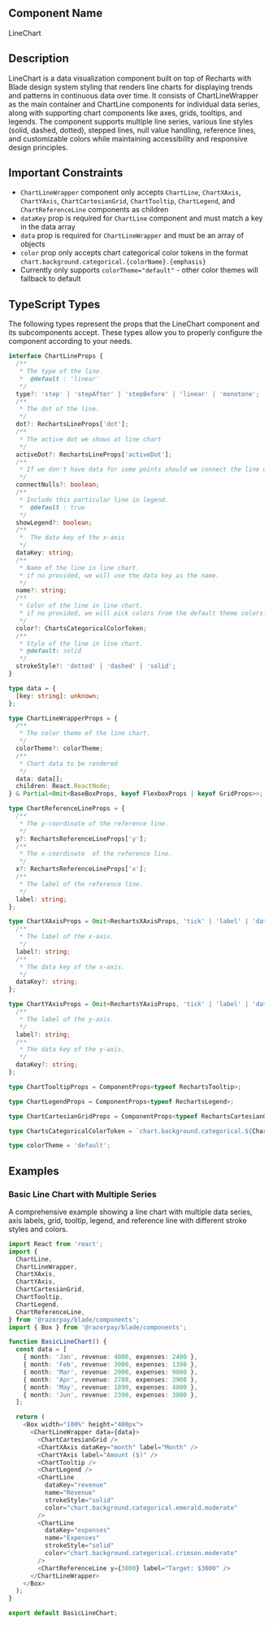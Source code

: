 ## Component Name

LineChart

## Description

LineChart is a data visualization component built on top of Recharts with Blade design system styling that renders line charts for displaying trends and patterns in continuous data over time. It consists of ChartLineWrapper as the main container and ChartLine components for individual data series, along with supporting chart components like axes, grids, tooltips, and legends. The component supports multiple line series, various line styles (solid, dashed, dotted), stepped lines, null value handling, reference lines, and customizable colors while maintaining accessibility and responsive design principles.

## Important Constraints

- `ChartLineWrapper` component only accepts `ChartLine`, `ChartXAxis`, `ChartYAxis`, `ChartCartesianGrid`, `ChartTooltip`, `ChartLegend`, and `ChartReferenceLine` components as children
- `dataKey` prop is required for `ChartLine` component and must match a key in the data array
- `data` prop is required for `ChartLineWrapper` and must be an array of objects
- `color` prop only accepts chart categorical color tokens in the format `chart.background.categorical.{colorName}.{emphasis}`
- Currently only supports `colorTheme="default"` - other color themes will fallback to default

## TypeScript Types

The following types represent the props that the LineChart component and its subcomponents accept. These types allow you to properly configure the component according to your needs.

```typescript
interface ChartLineProps {
  /**
   * The type of the line.
   *  @default : 'linear'
   */
  type?: 'step' | 'stepAfter' | 'stepBefore' | 'linear' | 'monotone';
  /**
   * The dot of the line.
   */
  dot?: RechartsLineProps['dot'];
  /**
   * The active dot we shows at line chart
   */
  activeDot?: RechartsLineProps['activeDot'];
  /**
   * If we don't have data for some points should we connect the line or should skip it.
   */
  connectNulls?: boolean;
  /**
   * Include this particular line in legend.
   *  @default : true
   */
  showLegend?: boolean;
  /**
   *  The data key of the x-axis
   */
  dataKey: string;
  /**
   * Name of the line in line chart.
   * if no provided, we will use the data key as the name.
   */
  name?: string;
  /**
   * Color of the line in line chart.
   * if no provided, we will pick colors from the default theme colors.
   */
  color?: ChartsCategoricalColorToken;
  /**
   * Style of the line in line chart.
   * @default: solid
   */
  strokeStyle?: 'dotted' | 'dashed' | 'solid';
}

type data = {
  [key: string]: unknown;
};

type ChartLineWrapperProps = {
  /**
   * The color theme of the line chart.
   */
  colorTheme?: colorTheme;
  /**
   * Chart data to be rendered
   */
  data: data[];
  children: React.ReactNode;
} & Partial<Omit<BaseBoxProps, keyof FlexboxProps | keyof GridProps>>;

type ChartReferenceLineProps = {
  /**
   * The y-coordinate of the reference line.
   */
  y?: RechartsReferenceLineProps['y'];
  /**
   * The x-coordinate  of the reference line.
   */
  x?: RechartsReferenceLineProps['x'];
  /**
   * The label of the reference line.
   */
  label: string;
};

type ChartXAxisProps = Omit<RechartsXAxisProps, 'tick' | 'label' | 'dataKey' | 'stroke'> & {
  /**
   * The label of the x-axis.
   */
  label?: string;
  /**
   * The data key of the x-axis.
   */
  dataKey?: string;
};

type ChartYAxisProps = Omit<RechartsYAxisProps, 'tick' | 'label' | 'dataKey' | 'stroke'> & {
  /**
   * The label of the y-axis.
   */
  label?: string;
  /**
   * The data key of the y-axis.
   */
  dataKey?: string;
};

type ChartTooltipProps = ComponentProps<typeof RechartsTooltip>;

type ChartLegendProps = ComponentProps<typeof RechartsLegend>;

type ChartCartesianGridProps = ComponentProps<typeof RechartsCartesianGrid>;

type ChartsCategoricalColorToken = `chart.background.categorical.${ChartColorCategories}.${keyof ChartCategoricalEmphasis}`;

type colorTheme = 'default';
```

## Examples

### Basic Line Chart with Multiple Series

A comprehensive example showing a line chart with multiple data series, axis labels, grid, tooltip, legend, and reference line with different stroke styles and colors.

```typescript
import React from 'react';
import {
  ChartLine,
  ChartLineWrapper,
  ChartXAxis,
  ChartYAxis,
  ChartCartesianGrid,
  ChartTooltip,
  ChartLegend,
  ChartReferenceLine,
} from '@razorpay/blade/components';
import { Box } from '@razorpay/blade/components';

function BasicLineChart() {
  const data = [
    { month: 'Jan', revenue: 4000, expenses: 2400 },
    { month: 'Feb', revenue: 3000, expenses: 1398 },
    { month: 'Mar', revenue: 2000, expenses: 9800 },
    { month: 'Apr', revenue: 2780, expenses: 3908 },
    { month: 'May', revenue: 1890, expenses: 4800 },
    { month: 'Jun', revenue: 2390, expenses: 3800 },
  ];

  return (
    <Box width="100%" height="400px">
      <ChartLineWrapper data={data}>
        <ChartCartesianGrid />
        <ChartXAxis dataKey="month" label="Month" />
        <ChartYAxis label="Amount ($)" />
        <ChartTooltip />
        <ChartLegend />
        <ChartLine
          dataKey="revenue"
          name="Revenue"
          strokeStyle="solid"
          color="chart.background.categorical.emerald.moderate"
        />
        <ChartLine
          dataKey="expenses"
          name="Expenses"
          strokeStyle="solid"
          color="chart.background.categorical.crimson.moderate"
        />
        <ChartReferenceLine y={3000} label="Target: $3000" />
      </ChartLineWrapper>
    </Box>
  );
}

export default BasicLineChart;
```